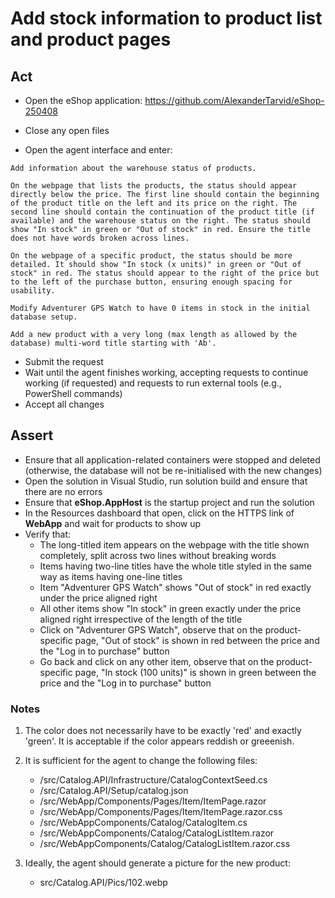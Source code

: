 # Add stock information to product list and product pages

## Act

- Open the eShop application:
<https://github.com/AlexanderTarvid/eShop-250408>

- Close any open files
- Open the agent interface and enter:

```text
Add information about the warehouse status of products.

On the webpage that lists the products, the status should appear directly below the price. The first line should contain the beginning of the product title on the left and its price on the right. The second line should contain the continuation of the product title (if available) and the warehouse status on the right. The status should show "In stock" in green or "Out of stock" in red. Ensure the title does not have words broken across lines.

On the webpage of a specific product, the status should be more detailed. It should show "In stock (x units)" in green or "Out of stock" in red. The status should appear to the right of the price but to the left of the purchase button, ensuring enough spacing for usability.

Modify Adventurer GPS Watch to have 0 items in stock in the initial database setup.

Add a new product with a very long (max length as allowed by the database) multi-word title starting with 'Ab'.
```

- Submit the request
- Wait until the agent finishes working, accepting requests to continue working (if requested) and requests to run external tools (e.g., PowerShell commands)
- Accept all changes

</details>

## Assert

- Ensure that all application-related containers were stopped and deleted (otherwise, the database will not be re-initialised with the new changes)
- Open the solution in Visual Studio, run solution build and ensure that there are no errors
- Ensure that **eShop.AppHost** is the startup project and run the solution
- In the Resources dashboard that open, click on the HTTPS link of **WebApp** and wait for products to show up
- Verify that:
  - The long-titled item appears on the webpage with the title shown completely, split across two lines without breaking words
  - Items having two-line titles have the whole title styled in the same way as items having one-line titles
  - Item "Adventurer GPS Watch" shows "Out of stock" in red exactly under the price aligned right
  - All other items show "In stock" in green exactly under the price aligned right irrespective of the length of the title
  - Click on "Adventurer GPS Watch", observe that on the product-specific page, "Out of stock" is shown in red between the price and the "Log in to purchase" button
  - Go back and click on any other item, observe that on the product-specific page, "In stock (100 units)" is shown in green between the price and the "Log in to purchase" button

### Notes

1. The color does not necessarily have to be exactly 'red' and exactly 'green'. It is acceptable if the color appears reddish or greeenish.

2. It is sufficient for the agent to change the following files:

    - /src/Catalog.API/Infrastructure/CatalogContextSeed.cs
    - /src/Catalog.API/Setup/catalog.json
    - /src/WebApp/Components/Pages/Item/ItemPage.razor
    - /src/WebApp/Components/Pages/Item/ItemPage.razor.css
    - /src/WebAppComponents/Catalog/CatalogItem.cs
    - /src/WebAppComponents/Catalog/CatalogListItem.razor
    - /src/WebAppComponents/Catalog/CatalogListItem.razor.css

3. Ideally, the agent should generate a picture for the new product:

    - src/Catalog.API/Pics/102.webp
